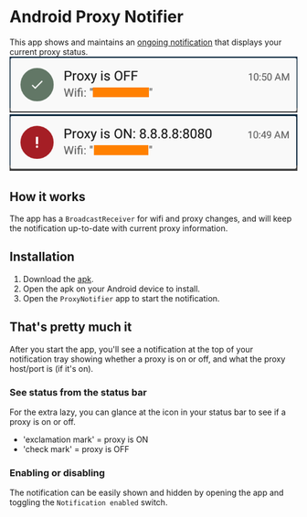 # Android Proxy Notifier

This app shows and maintains an [ongoing notification](https://developer.android.com/reference/android/app/Notification.Builder.html#setOngoing%28boolean%29) that displays your current proxy status. 
![](https://github.com/julo15/android-proxy-notifier/blob/master/images/proxy-off.png?raw=true)
![](https://github.com/julo15/android-proxy-notifier/blob/master/images/proxy-on.png?raw=true)

## How it works

The app has a `BroadcastReceiver` for wifi and proxy changes, and will keep the notification up-to-date with current proxy information.

## Installation

1. Download the [apk](https://github.com/julo15/android-proxy-notifier/blob/master/release/proxy-notifier-latest.apk?raw=true).
2. Open the apk on your Android device to install.
3. Open the `ProxyNotifier` app to start the notification.

## That's pretty much it

After you start the app, you'll see a notification at the top of your notification tray showing whether a proxy is on or off, and what the proxy host/port is (if it's on).

### See status from the status bar

For the extra lazy, you can glance at the icon in your status bar to see if a proxy is on or off.
- 'exclamation mark' = proxy is ON
- 'check mark' = proxy is OFF


### Enabling or disabling

The notification can be easily shown and hidden by opening the app and toggling the `Notification enabled` switch.
